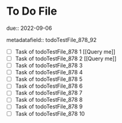 # To Do File

due:: 2022-09-06

metadatafield:: todoTestFile_878_92

- [ ] Task of todoTestFile_878 1 [[Query me]]
- [ ] Task of todoTestFile_878 2 [[Query me]]
- [ ] Task of todoTestFile_878 3
- [ ] Task of todoTestFile_878 4
- [ ] Task of todoTestFile_878 5
- [ ] Task of todoTestFile_878 6
- [ ] Task of todoTestFile_878 7
- [ ] Task of todoTestFile_878 8
- [ ] Task of todoTestFile_878 9
- [ ] Task of todoTestFile_878 10